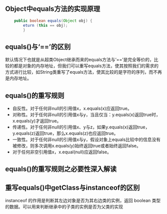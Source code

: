 

## Object中equals方法的实现原理

```java
    public boolean equals(Object obj) {
        eturn (this == obj);     
        }
```

## equals()与‘==’的区别

默认情况下也就是从超类Object继承而来的equals方法与‘==’是完全等价的，比较的都是对象的内存地址，但我们可以重写equals方法，使其按照我们的需求的方式进行比较，如String类重写了equals方法，使其比较的是字符的序列，而不再是内存地址。

## equals()的重写规则

- 自反性。对于任何非null的引用值x，x.equals(x)应返回true。
- 对称性。对于任何非null的引用值x与y，当且仅当：y.equals(x)返回true时，x.equals(y)才返回true。
- 传递性。对于任何非null的引用值x、y与z，如果y.equals(x)返回true，y.equals(z)返回true，那么x.equals(z)也应返回true。
- 一致性。对于任何非null的引用值x与y，假设对象上equals比较中的信息没有被修改，则多次调用x.equals(y)始终返回true或者始终返回false。
- 对于任何非空引用值x，x.equal(null)应返回false。

## equals()的重写规则之必要性深入解读


## 重写equals()中getClass与instanceof的区别

 instanceof 的作用是判断其左边对象是否为其右边类的实例，返回 boolean 类型的数据。可以用来判断继承中的子类的实例是否为父类的实现


[1]:https://blog.csdn.net/javazejian/article/details/51348320 "深度解读equal方法与hashCode方法渊源"